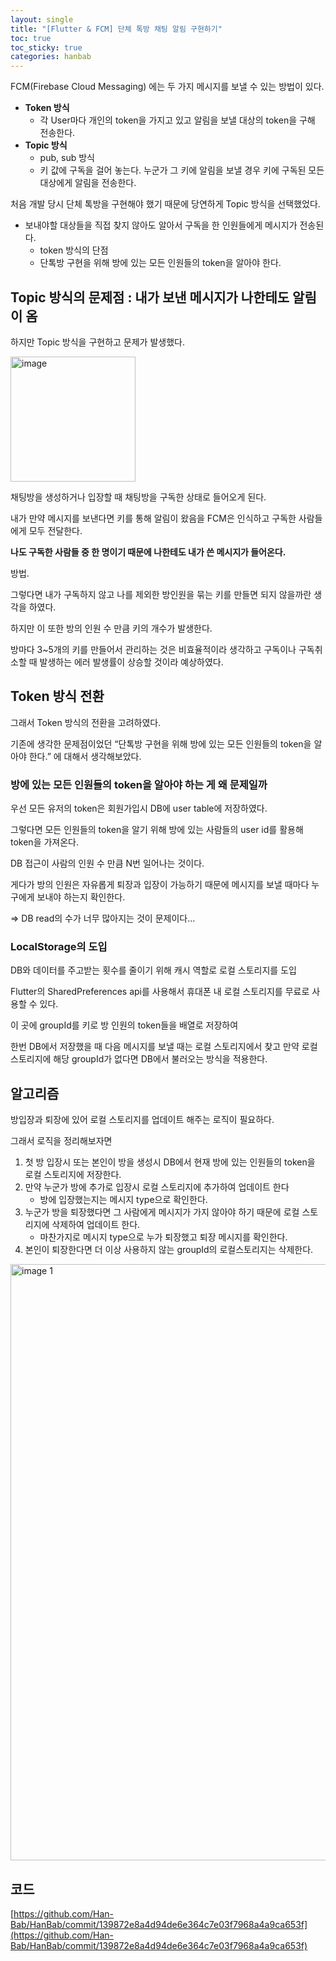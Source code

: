 ```yaml
---
layout: single
title: "[Flutter & FCM] 단체 톡방 채팅 알림 구현하기"
toc: true
toc_sticky: true
categories: hanbab
---
```

 
FCM(Firebase Cloud Messaging) 에는 두 가지 메시지를 보낼 수 있는 방법이 있다.

- **Token 방식**
    - 각 User마다 개인의 token을 가지고 있고 알림을 보낼 대상의 token을 구해 전송한다.
- **Topic 방식**
    - pub, sub 방식
    - 키 값에 구독을 걸어 놓는다. 누군가 그 키에 알림을 보낼 경우 키에 구독된 모든 대상에게 알림을 전송한다.

처음 개발 당시 단체 톡방을 구현해야 했기 때문에 당연하게 Topic 방식을 선택했었다.

- 보내야할 대상들을 직접 찾지 않아도 알아서 구독을 한 인원들에게 메시지가 전송된다.
    - token 방식의 단점
    - 단톡방 구현을 위해 방에 있는 모든 인원들의 token을 알아야 한다.

## Topic 방식의 문제점 : 내가 보낸 메시지가 나한테도 알림이 옴

하지만 Topic 방식을 구현하고 문제가 발생했다.

<img src="https://github.com/user-attachments/assets/f8f7b28a-e734-4d2f-a143-e9eaf3553751" alt="image" width="200">

채팅방을 생성하거나 입장할 때 채팅방을 구독한 상태로 들어오게 된다.

내가 만약 메시지를 보낸다면 키를 통해 알림이 왔음을 FCM은 인식하고 구독한 사람들에게 모두 전달한다.

**나도 구독한 사람들 중 한 명이기 때문에 나한테도 내가 쓴 메시지가 들어온다.**

방법.

그렇다면 내가 구독하지 않고 나를 제외한 방인원을 묶는 키를 만들면 되지 않을까란 생각을 하였다.

하지만 이 또한 방의 인원 수 만큼 키의 개수가 발생한다. 

방마다 3~5개의 키를 만들어서 관리하는 것은 비효율적이라 생각하고 구독이나 구독취소할 때 발생하는 에러 발생률이 상승할 것이라 예상하였다.

## Token 방식 전환

그래서 Token 방식의 전환을 고려하였다.

기존에 생각한 문제점이었던 “단톡방 구현을 위해 방에 있는 모든 인원들의 token을 알아야 한다.” 에 대해서 생각해보았다.

### 방에 있는 모든 인원들의 token을 알아야 하는 게 왜 문제일까

우선 모든 유저의 token은 회원가입시 DB에 user table에 저장하였다.

그렇다면 모든 인원들의 token을 알기 위해 방에 있는 사람들의 user id를 활용해 token을 가져온다.

DB 접근이 사람의 인원 수 만큼 N번 일어나는 것이다.

게다가 방의 인원은 자유롭게 퇴장과 입장이 가능하기 때문에 메시지를 보낼 때마다 누구에게 보내야 하는지 확인한다.

⇒ DB read의 수가 너무 많아지는 것이 문제이다…

### LocalStorage의 도입

DB와 데이터를 주고받는 횟수를 줄이기 위해 캐시 역할로 로컬 스토리지를 도입

Flutter의 SharedPreferences api를 사용해서 휴대폰 내 로컬 스토리지를 무료로 사용할 수 있다.

이 곳에 groupId를 키로 방 인원의 token들을 배열로 저장하여

한번 DB에서 저장했을 때 다음 메시지를 보낼 때는 로컬 스토리지에서 찾고 만약 로컬 스토리지에 해당 groupId가 없다면 DB에서 불러오는 방식을 적용한다.

## 알고리즘

방입장과 퇴장에 있어 로컬 스토리지를 업데이트 해주는 로직이 필요하다.

그래서 로직을 정리해보자면

1. 첫 방 입장시 또는 본인이 방을 생성시 DB에서 현재 방에 있는 인원들의 token을 로컬 스토리지에 저장한다.
2. 만약 누군가 방에 추가로 입장시 로컬 스토리지에 추가하여 업데이트 한다
    - 방에 입장했는지는 메시지 type으로 확인한다.
3. 누군가 방을 퇴장했다면 그 사람에게 메시지가 가지 않아야 하기 때문에 로컬 스토리지에 삭제하여 업데이트 한다.
    - 마찬가지로 메시지 type으로 누가 퇴장했고 퇴장 메시지를 확인한다.
4. 본인이 퇴장한다면 더 이상 사용하지 않는 groupId의 로컬스토리지는 삭제한다.

<img width="954" alt="image 1" src="https://github.com/user-attachments/assets/48707d9b-36c7-4eb0-98e1-ce56ea41da73">

## 코드

[https://github.com/Han-Bab/HanBab/commit/139872e8a4d94de6e364c7e03f7968a4a9ca653f](https://github.com/Han-Bab/HanBab/commit/139872e8a4d94de6e364c7e03f7968a4a9ca653f)
